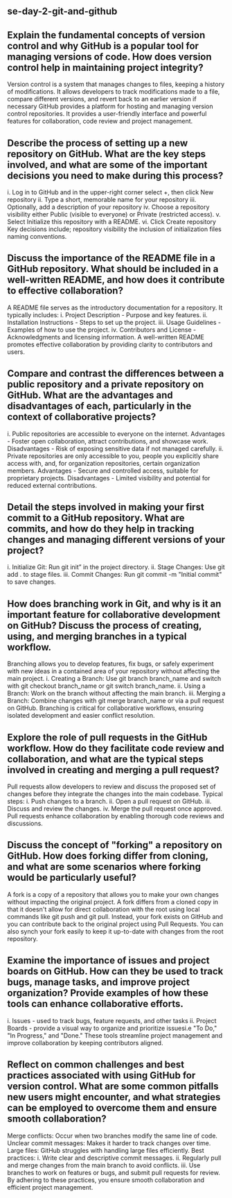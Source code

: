 ## se-day-2-git-and-github
## Explain the fundamental concepts of version control and why GitHub is a popular tool for managing versions of code. How does version control help in maintaining project integrity?
Version control is a system that manages changes to files, keeping a history of modifications. It allows developers to track modifications made to a file, compare different versions, and revert back to an earlier version if necessary
GitHub provides a platform for hosting and managing version control repositories. It provides a user-friendly interface and powerful features for collaboration, code review and project management.

## Describe the process of setting up a new repository on GitHub. What are the key steps involved, and what are some of the important decisions you need to make during this process?
i.	Log in to GitHub and in the upper-right corner select +, then click New repository
ii.	Type a short, memorable name for your repository
iii. Optionally, add a description of your repository
iv.	Choose a repository visibility either Public (visible to everyone) or Private (restricted access).
v.	Select Initialize this repository with a README.
vi.	Click Create repository
Key decisions include;
repository visibility
the inclusion of initialization files
naming conventions.

## Discuss the importance of the README file in a GitHub repository. What should be included in a well-written README, and how does it contribute to effective collaboration?
A README file serves as the introductory documentation for a repository. It typically includes:
i.	Project Description - Purpose and key features.
ii.	Installation Instructions - Steps to set up the project.
iii. Usage Guidelines - Examples of how to use the project.
iv.	Contributors and License - Acknowledgments and licensing information.
A well-written README promotes effective collaboration by providing clarity to contributors and users.

## Compare and contrast the differences between a public repository and a private repository on GitHub. What are the advantages and disadvantages of each, particularly in the context of collaborative projects?
i.	Public repositories are accessible to everyone on the internet.
Advantages - Foster open collaboration, attract contributions, and showcase work.
Disadvantages - Risk of exposing sensitive data if not managed carefully.
ii.	Private repositories are only accessible to you, people you explicitly share access with, and, for organization repositories, certain organization members.
Advantages - Secure and controlled access, suitable for proprietary projects.
Disadvantages - Limited visibility and potential for reduced external contributions.

## Detail the steps involved in making your first commit to a GitHub repository. What are commits, and how do they help in tracking changes and managing different versions of your project?
i.	Initialize Git: Run git init” in the project directory.
ii.	Stage Changes: Use git add . to stage files.
iii. Commit Changes: Run git commit -m "Initial commit" to save changes.

## How does branching work in Git, and why is it an important feature for collaborative development on GitHub? Discuss the process of creating, using, and merging branches in a typical workflow.
Branching allows you to develop features, fix bugs, or safely experiment with new ideas in a contained area of your repository without affecting the main project.
i.	Creating a Branch: Use git branch branch_name and switch with git checkout branch_name or git switch branch_name.
ii.	Using a Branch: Work on the branch without affecting the main branch.
iii. Merging a Branch: Combine changes with git merge branch_name or via a pull request on GitHub.
Branching is critical for collaborative workflows, ensuring isolated development and easier conflict resolution.

## Explore the role of pull requests in the GitHub workflow. How do they facilitate code review and collaboration, and what are the typical steps involved in creating and merging a pull request?
Pull requests allow developers to review and discuss the proposed set of changes before they integrate the changes into the main codebase.
Typical steps:
i.	Push changes to a branch.
ii.	Open a pull request on GitHub.
iii. Discuss and review the changes.
iv.	Merge the pull request once approved.
Pull requests enhance collaboration by enabling thorough code reviews and discussions.

## Discuss the concept of "forking" a repository on GitHub. How does forking differ from cloning, and what are some scenarios where forking would be particularly useful?
A fork is a copy of a repository that allows you to make your own changes without impacting the original project. A fork differs from a cloned copy in that it doesn't allow for direct collaboration with the root using local commands like git push and git pull. Instead, your fork exists on GitHub and you can contribute back to the original project using Pull Requests. You can also synch your fork easily to keep it up-to-date with changes from the root repository.
## Examine the importance of issues and project boards on GitHub. How can they be used to track bugs, manage tasks, and improve project organization? Provide examples of how these tools can enhance collaborative efforts.
i.	Issues - used to track bugs, feature requests, and other tasks
ii.	Project Boards - provide a visual way to organize and prioritize issuesi.e "To Do," "In Progress," and "Done."
These tools streamline project management and improve collaboration by keeping contributors aligned.

## Reflect on common challenges and best practices associated with using GitHub for version control. What are some common pitfalls new users might encounter, and what strategies can be employed to overcome them and ensure smooth collaboration?
Merge conflicts: Occur when two branches modify the same line of code. 
Unclear commit messages: Makes it harder to track changes over time. Large files: GitHub struggles with handling large files efficiently. 
Best practices:
i.	Write clear and descriptive commit messages. 
ii.	Regularly pull and merge changes from the main branch to avoid conflicts. 
iii. Use branches to work on features or bugs, and submit pull requests for review. 
By adhering to these practices, you ensure smooth collaboration and efficient project management.

